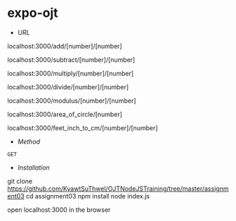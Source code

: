 # expo-ojt

- *URL*

localhost:3000/add/[number]/[number]

localhost:3000/subtract/[number]/[number]

localhost:3000/multiply/[number]/[number]

localhost:3000/divide/[number]/[number]

localhost:3000/modulus/[number]/[number]

localhost:3000/area_of_circle/[number]

localhost:3000/feet_inch_to_cm/[number]/[number]


- *Method*

`GET`


- *Installation*

git clone https://github.com/KyawtSuThwel/OJTNodeJSTraining/tree/master/assignment03
cd assignment03
npm install
node index.js

open localhost:3000 in the browser

